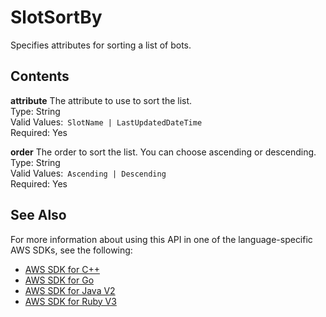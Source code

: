 # SlotSortBy<a name="API_SlotSortBy"></a>

Specifies attributes for sorting a list of bots\.

## Contents<a name="API_SlotSortBy_Contents"></a>

 **attribute**   <a name="lexv2-Type-SlotSortBy-attribute"></a>
The attribute to use to sort the list\.  
Type: String  
Valid Values:` SlotName | LastUpdatedDateTime`   
Required: Yes

 **order**   <a name="lexv2-Type-SlotSortBy-order"></a>
The order to sort the list\. You can choose ascending or descending\.  
Type: String  
Valid Values:` Ascending | Descending`   
Required: Yes

## See Also<a name="API_SlotSortBy_SeeAlso"></a>

For more information about using this API in one of the language\-specific AWS SDKs, see the following:
+  [AWS SDK for C\+\+](https://docs.aws.amazon.com/goto/SdkForCpp/models.lex.v2-2020-08-07/SlotSortBy) 
+  [AWS SDK for Go](https://docs.aws.amazon.com/goto/SdkForGoV1/models.lex.v2-2020-08-07/SlotSortBy) 
+  [AWS SDK for Java V2](https://docs.aws.amazon.com/goto/SdkForJavaV2/models.lex.v2-2020-08-07/SlotSortBy) 
+  [AWS SDK for Ruby V3](https://docs.aws.amazon.com/goto/SdkForRubyV3/models.lex.v2-2020-08-07/SlotSortBy) 